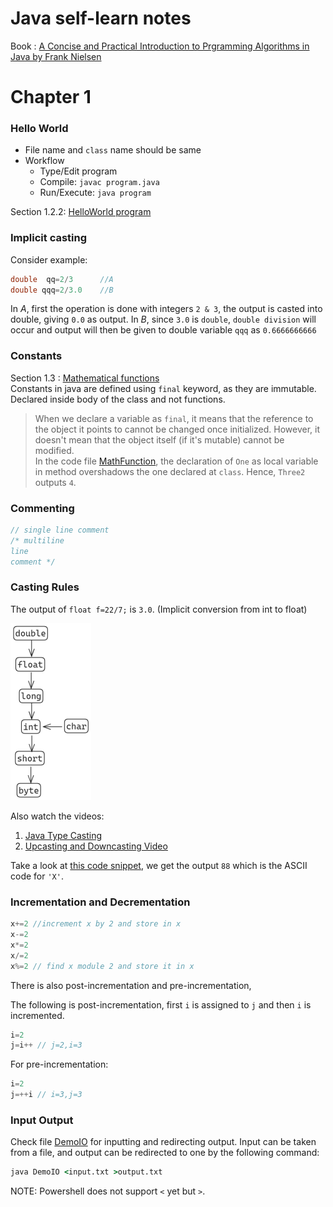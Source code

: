 # Java self-learn notes

Book : [A Concise and Practical Introduction to Prgramming Algorithms in Java by Frank Nielsen](https://www.amazon.in/Practical-Introduction-Programming-Algorithms-Undergraduate/dp/184882338X)

# Chapter 1
### Hello World
- File name and `class` name should be same
- Workflow
    - Type/Edit program
    - Compile: `javac program.java`
    - Run/Execute: `java program`

Section 1.2.2: [HelloWorld program](./java-files/HelloWorld.java)  

### Implicit casting
Consider example:
```java
double  qq=2/3      //A
double qqq=2/3.0    //B
```
In $A$, first the operation is done with integers `2 & 3`, the output is casted into double, giving `0.0` as output. In $B$, since `3.0` is `double`, `double division` will occur and output will then be given to double variable `qqq` as `0.6666666666`

### Constants
Section 1.3 : [Mathematical functions](./java-files/MathFunction.java)  
 Constants in java are defined using `final` keyword, as they are immutable. Declared inside body of the class and not functions.

>    When we declare a variable as `final`, it means that the reference to the object it points to cannot be changed once initialized. However, it doesn't mean that the object itself (if it's mutable) cannot be modified.  
In the code file [MathFunction](./java-files/MathFunction.java), the declaration of `One` as local variable in method overshadows the one declared at `class`. Hence, `Three2` outputs `4`.

### Commenting
```java
// single line comment
/* multiline
line 
comment */
``` 

### Casting Rules
The output of `float f=22/7;` is `3.0`.  (Implicit conversion from int to float)

![castingrules](./images/castingrules1.png)

Also watch the videos: 
1. [Java Type Casting](https://www.youtube.com/watch?v=H0LNjF9PSeM)
2. [Upcasting and Downcasting Video](https://youtu.be/HpuH7n9VOYk?si=uC6KTmyl3AHmMPdt)

Take a look at [this code snippet](./java-files/Snippet.java), we get the output `88` which is the ASCII code for `'X'`.

### Incrementation and Decrementation
```java
x+=2 //increment x by 2 and store in x
x-=2
x*=2
x/=2
x%=2 // find x module 2 and store it in x
```

There is also post-incrementation and pre-incrementation,

The following is post-incrementation, first `i` is assigned to `j` and then `i` is incremented.
```java
i=2
j=i++ // j=2,i=3
```
For pre-incrementation:
```java
i=2
j=++i // i=3,j=3
```

### Input Output
Check file [DemoIO](./java-files/DemoIO.java) for inputting and redirecting output.
Input can be taken from a file, and output can be redirected to one by the following command:
```cmd
java DemoIO <input.txt >output.txt
```
NOTE: Powershell does not support `<` yet but `>`.